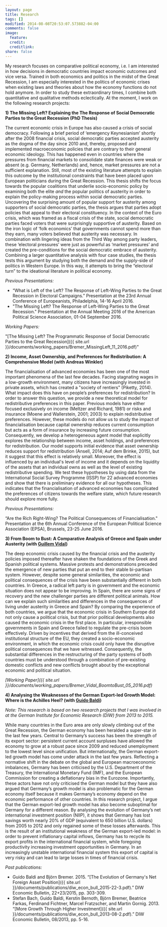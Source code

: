 ```yaml
---
layout: page
title: Research
tags: []
modified: 2014-08-08T20:53:07.573882-04:00
comments: false
image:
  feature:
  credit:
  creditlink: 
share: false
---
```


My research focuses on comparative political economy, i.e. I am interested in how decisions in democratic countries impact economic outcomes and vice versa. Trained in both economics and politics in the midst of the Great Recession, I am especially interested in the politics of economic crises when existing laws and theories about how the economy functions do not hold anymore. In order to study these extraordinary times, I combine both quantitative and qualitative methods eclectically. At the moment, I work on the following research projects: 

**1) The Missing Left? Explaining the The Response of Social Democratic Parties to the Great Recession (PhD Thesis)**

The current economic crisis in Europe has also caused a crisis of social democracy. Following a brief period of ‘emergency Keynesianism’ shortly after the 2008 financial crisis, social democratic parties accepted austerity as the dogma of the day since 2010 and, thereby, proposed and implemented macroeconomic policies that are contrary to their general economic ideology. This has happened even in countries where the pressures from financial markets to consolidate state finances were weak or absent (e.g. Germany, Netherlands) and, hence, market pressures are not a sufficient explanation. Still, most of the existing literature attempts to explain this outcome by the institutional constraints that have been placed upon European politicians during the Great Recession. This thesis shifts the focus towards the popular coalitions that underlie socio-economic policy by examining both the elite *and* the popular politics of austerity in order to explain the policy-making process within social democratic parties. Uncovering the surprising amount of popular support for austerity among supporters of social democratic parties, the thesis argues that parties adopt policies that appeal to their electoral constituency. In the context of the Euro crisis, which was framed as a fiscal crisis of the state, social democratic parties faced voters that were surprisingly supportive of austerity. Based on the iron logic of ‘folk economics’ that governments cannot spend more than they earn, many voters believed that austerity was necessary. In combination with lingering ideas from the Third Way among party leaders, these ‘electoral pressures’ were just as powerful as ‘market pressures’ and created the pre-conditions for the social democratic embrace of austerity. Combining a larger quantitative analysis with four case studies, the thesis tests this argument by studying both the demand and the supply-side of politics in Western Europe. In this way, it attempts to bring the “electoral turn” to the ideational literature in political economy.

*Previous Presentations:*

* “What is Left of the Left? The Response of Left-Wing Parties to the Great Recession in Electoral Campaigns.” Presentation at the 23rd Annual Conference of Europeanists, Philadelphia, 14-16 April 2016. 
* "The Missing Left? The Response of Left-Wing Parties to the Great Recession." Presentation at the Annual Meeting 2016 of the American Political Science Association, 01-04 September 2016.

*Working Papers:*

"[The Missing Left? The Programmatic Response of Social Democratic Parties to the Great Recession]({{ site.url }}/documents/working_papers/Bremer_MissingLeft_11_2016.pdf)"

**2) Income, Asset Ownership, and Preferences for Redistribution: A Comprehensive Model (with Andreas Winkler)** 

The financialisation of advanced economies has been one of the most important phenomena of the last few decades. Facing stagnating wages in a low-growth environment, many citizens have increasingly invested in private assets, which has created a "society of rentiers" (Piketty, 2014). What impact does this have on people’s preferences for redistribution? In order to answer this question, we provide a new theoretical model for redistributive preferences in this paper. Previous models have either focused exclusively on income (Meltzer and Richard, 1981) or risks and insurance (Moene and Wallerstein, 2001; 2003) to explain redistributive preferences. However, these models do not allow us to study the impact of financialisation because capital ownership reduces current consumption but acts as a form of insurance by increasing future  consumption. Consequently, we develop a heterogeneous agent model that explicitly explores the relationship between income, asset holdings, and preferences for redistribution. Our model supports initial evidence that asset ownership reduces support for redistribution (Ansell, 2014; Auf dem Brinke, 2015), but it suggest that this effect is relatively small. Moreover, the effect is influenced by an individual's level of income and it depends on the liquidity of the assets that an individual owns as well as the level of existing redistributive spending. We test these hypotheses by using data from the International Social Survey Programme (ISSP) for 22 advanced economies and show that there is preliminary evidence for all our hypotheses. This indicates that the financialisation of advanced economies has complicated the preferences of citizens towards the welfare state, which future research should explore more fully.

*Previous Presentations:*

“Are the Rich Right-Wing? The Political Consequences of Financialisation." Presentation at the 6th Annual Conference of the European Political Science Association (EPSA), Brussels, 23-25 June 2016. 

**3) From Boom to Bust: A Comparative Analysis of Greece and Spain under Austerity (with [Guillem Vidal](http://guillemvidal.eu/))**

The deep economic crisis caused by the financial crisis and the austerity policies imposed thereafter have shaken the foundations of the Greek and Spanish political systems. Massive protests and demonstrations preceded the emergence of new parties that put an end to their stable bi-partisan system. However, despite some general similarities, the economic and political consequences of the crisis have been substantially different in both countries. In Greece, a radical left party is in government and the economic situation does not appear to be improving. In Spain, there are some signs of recovery and the new challenger parties are different political animals. How can we explain such similarities and differences in the consequences of living under austerity in Greece and Spain? By comparing the experience of both countries, we argue that the economic crisis in Southern Europe did not only cause a political crisis, but that prior political developments also caused the economic crisis in the first place. In particular, irresponsible governments in Spain and Greece failed to regulate the pre-crisis boom effectively. Driven by incentives that derived from the ill-conceived institutional structure of the EU, they created a socio-economic environment, in which the economic crisis could only have the disruptive political consequences that we have witnessed. Consequently, the substantial differences in the restructuring of the party systems of both countries must be understood through a combination of pre-existing domestic conflicts and new conflicts brought about by the exceptional economic and political situation.

*[Working Paper]({{ site.url }}/documents/working_papers/Bremer_Vidal_BoomtoBust_05_2016.pdf)*

**4) Analysing the Weaknesses of the German Export-led Growth Model: Where is the Achilles Heel? (with [Guido Baldi](http://www.vwi.unibe.ch/about_us/people/dr_baldi_guido/index_eng.html))**

*Note: This research is based on two research projects that I was involved in at the German Institute for Economic Research (DIW) from 2013 to 2015.*

While many countries in the Euro area are only slowly climbing out of the Great Recession, the German economy has been heralded a super-star in the last few years. Central to Germany’s success has been the strength of its export sector: persistent current account surpluses have allowed the economy to grow at a robust pace since 2009 and reduced unemployment to the lowest level since unification. But internationally, the German export-led growth model has come under attack in the last few years. Reflecting a normative shift in the debate on the global and European macroeconomic imbalances, Germany has been criticised by the U.S. Department of the Treasury, the International Monetary Fund (IMF), and the European Commission for creating a deflationary bias in the Eurozone. Importantly, these actors have not only criticised the German model but they have also argued that Germany’s growth model is also problematic for the German economy itself because it makes Germany’s economy depend on the economic performance of other countries. In this research project, I argue that the German export-led growth model has also become suboptimal for Germany for a different reason. By analysing the evolution of Germany’s net international investment position (NIIP), it shows that Germany has lost savings worth nearly 20% of GDP (equivalent to 650 billion U.S. dollars) from 2005 to 2012 and only regained some of these losses afterwards. This is the result of an institutional weakness of the German export-led model: in order to prevent inflationary capital inflows, Germany has to recycle its export profits in the international financial system, while foregoing productivity increasing investment opportunities in Germany. In an increasingly unstable international financial system this export of capital is very risky and can lead to large losses in times of financial crisis.

*Past publications:*

* Guido Baldi and Björn Bremer. 2015. “[The Evolution of Germany's Net Foreign Asset Position]({{ site.url }}/documents/publications/diw_econ_bull_2015-22-3.pdf).” DIW Economic Bulletin, 22+23/2015, pp. 303-309.
* Stefan Bach, Guido Baldi, Kerstin Bernoth, Björn Bremer, Beatrice Farkas, Ferdinand Fichtner, Marcel Fratzscher, and Martin Gornig. 2013. “[More Growth Through Higher Investment]({{ site.url }}/documents/publications/diw_econ_bull_2013-08-2.pdf).” DIW Economic Bulletin, 08/2013, pp. 5-16.